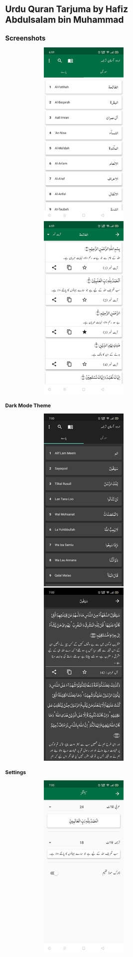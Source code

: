 # Urdu Quran Tarjuma by Hafiz Abdulsalam bin Muhammad


<h2>Screenshots</h2>

<p align="center">
  <img src="screenshots/screen1.jpg" alt="Surah" width="256">
  <img src="screenshots/screen2.jpg" width="256">
</p>



<h3> Dark Mode Theme </3>

<p align="center">
  <img src="screenshots/screen5.jpg" width="256">
  <img src="screenshots/screen4.jpg" width="256">
</p>



<h3> Settings </h3>

<p align="center">
  <img src="screenshots/screen3.jpg" width="256">
</p>
